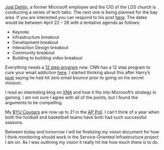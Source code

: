 [Joel Dehlin](http://www.ldscio.org/about-joel/), a former Microsoft
employee and the CIO of the LDS church is conducting a series of tech
talks. The next one is being planned for the bay area. If you are
interested you can respond to his post
[here](http://www.ldscio.org/2007/02/21/tech-talk-in-bay-area/). The
dates would be between April 22 – 26 with a tentative agenda as follows:

-   Keynote
-   Infrastructure breakout
-   Development breakout
-   Interaction Design breakout
-   Community breakout
-   Building to building video breakout

Everything needs a [12 step
program](http://en.wikipedia.org/wiki/12_step_program) now. CNN has a 12
step program to cure your email addiction
[here](http://www.cnn.com/2007/TECH/internet/02/20/email.addiction.steps.reut/index.html).
I started thinking about this after Harry’s
[post](http://devhawk.net/2007/02/16/Morning+Coffee+33.aspx) saying he
had hit zero email bounce prior to going on his secret mission.

I read an interesting blog on
[XNA](http://blogs.spouting-tech.com/thepensivegamer/2007/02/microsofts_xna_.html)
and how it fits into Microsoft’s strategy in gaming. I am not sure I
agree with all of the points, but I found the arguments to be
compelling.

My [BYU Cougars](http://www.byucougars.com/basketball_m/) are now up to
21 in the [AP
Poll](http://sportsillustrated.cnn.com/basketball/ncaa/men/polls/). I
can’t think of a year when both the football and basketball teams have
both had such successful seasons.

Between today and tomorrow I will be finalizing my vision document for
how I think monitoring should work in the Service-Oriented
Infrastructure project I am on. As I was outlining my vision it really
hit me how much there is to do.
